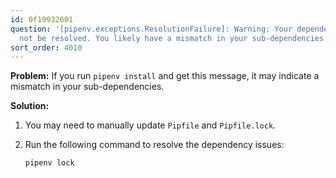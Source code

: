 ```yaml
---
id: 0f19932601
question: '[pipenv.exceptions.ResolutionFailure]: Warning: Your dependencies could
  not be resolved. You likely have a mismatch in your sub-dependencies'
sort_order: 4010
---
```


**Problem:** If you run `pipenv install` and get this message, it may indicate a mismatch in your sub-dependencies.

**Solution:**

1. You may need to manually update `Pipfile` and `Pipfile.lock`.
2. Run the following command to resolve the dependency issues:

   ```bash
   pipenv lock
   ```